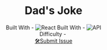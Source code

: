 <h1 align="center">Dad's Joke</h1>


<!-- <div align="center">
  <img src="https://gpx.ge/js/img/raw/1015_carousel.gif" alt="" />
</div> -->

  <div align="center">
    Built With -  <img src="https://img.shields.io/badge/-React-f4cf0c" alt="React" />
    Built With -  <img src="https://img.shields.io/badge/-API-aad742" alt="API" />
  
  <br/>
    Difficulty - <img src="https://img.shields.io/badge/%201%20-newbie-white?labelColor=6abecd" alt="" />
  <br/>
    <!-- <a href="https://carousel-tsotneforester.surge.sh/" target="_blank">🖥️ View Demo</a> -->
    <a href="https://github.com/tsotneforester/JSReact/issues">🛠Submit Issue</a>

  </div>


<!-- https://img.shields.io/badge/-API-aad742 -->
<!-- https://img.shields.io/badge/-Redux-DD5746 -->
<!-- https://img.shields.io/badge/-Styled-A79277 -->

<!-- %201%20-newbie-white?labelColor=6abecd -->
<!-- %202%20-junior-white?labelColor=aad742 -->
<!-- %203%20-intermediate-white?labelColor=f1b604 -->
<!-- %204%20-advanced-white?labelColor=bf4605 -->
<!-- %205%20-guru-white?labelColor=ed2c49 -->

